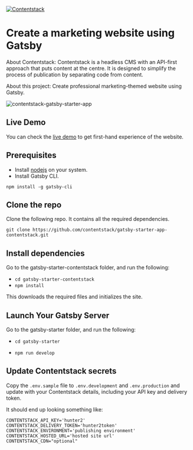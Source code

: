[![Contentstack](https://camo.githubusercontent.com/d24f513afa94a4a762533d54a0f590300dbd0413/68747470733a2f2f7777772e636f6e74656e74737461636b2e636f6d2f646f63732f7374617469632f696d616765732f636f6e74656e74737461636b2e706e67)](https://www.contentstack.com/)

# Create a marketing website using Gatsby

About Contentstack: Contentstack is a headless CMS with an API-first approach that puts content at the centre. It is designed to simplify the process of publication by separating code from content.

About this project: Create professional marketing-themed website using Gatsby.

![contentstack-gatsby-starter-app](https://user-images.githubusercontent.com/41462986/107965137-26d05400-6fd0-11eb-8908-3242aee7dfc3.png)

## Live Demo

You can check the [live demo](https://gatsby-starter-app-contentstack.vercel.app/) to get first-hand experience of the website.

## Prerequisites

- Install [nodejs](https://nodejs.org/en/) on your system.
- Install Gatsby CLI.

`npm install -g gatsby-cli`

## Clone the repo

Clone the following repo. It contains all the required dependencies.

`git clone https://github.com/contentstack/gatsby-starter-app-contentstack.git`

## Install dependencies

Go to the gatsby-starter-contentstack folder, and run the following:

- `cd gatsby-starter-contentstack`
- `npm install`

This downloads the required files and initializes the site.

## Launch Your Gatsby Server

Go to the gatsby-starter folder, and run the following:

- `cd gatsby-starter`

- `npm run develop` 

## Update Contentstack secrets

Copy the `.env.sample` file to `.env.development` and `.env.production` and update with your Contentstack details, including your API key and delivery token.

It should end up looking something like:

```
CONTENTSTACK_API_KEY='hunter2'
CONTENTSTACK_DELIVERY_TOKEN='hunter2token'
CONTENTSTACK_ENVIRONMENT='publishing environment'
CONTENTSTACK_HOSTED_URL='hosted site url'
CONTENTSTACK_CDN="optional"
```

